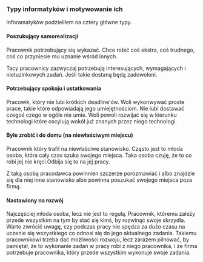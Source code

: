 ### Typy informatyków i motywowanie ich
Inforamatyków podzieliłem na cztery główne typy.
<br>
#### Poszukujący samorealizacji
Pracownik potrzebujący się wykazać. Chce robić coś ekstra, coś trudnego, coś co przyniesie mu uznanie wśród innych.

Tacy pracownicy zazwyczaj potrzebują interesujących,  wymagających i nietuzinkowych zadań. Jeśli takie dostaną będą zadowoleni.
<br>
#### Potrzebujący spokoju i ustatkowania
Pracowik, który nie lubi krótkich deadline'ów. Woli wykonwywać proste prace, takie które odpowiadają jego umiejętnościom. Nie lubi dostawać czegoś czego w ogóle nie umie. Woli powoli rozwijać się w kierunku technologi które oscylują wokół już znanych przez niego technologi.
<br>
#### Byle zrobić i do domu (na niewłaściwym miejscu)
Pracownik który trafił na niewłaściwe stanowisko. Często jest to młoda osoba, która cały czas szuka swojego miejsca. Taka osoba czuję, że to co robi jej nie kręci.Odbija się to na jej pracy.

Z taką osobą pracodawca powinnien szczerze porozmawiać i albo znajdzie się dla niej inne stanowisko albo powinna poszukać swojego miejsca poza firmą.
<br>
#### Nastawiony na rozwój
Najczęściej młoda osoba, lecz nie jest to regułą. Pracownik, któremu zależy przede wszystkim na tym by stać się kimś, by rozwinąć swoje skrzydła. Warto zwrócić uwagę, czy podczas pracy nie spędza za dużo czasu na uczenie się wszystkiego co odnosi się do jego aktualnego zadania. Takiemu pracownikowi trzeba dać możliwości rozwoju, lecz zarazem pilnować, by pamiętał, że to wykonanie zadań w pracy robi z niego pracownika, i że firma potrzebuje pracownika, który przede wszystkim wykonuje swoje zadania.

